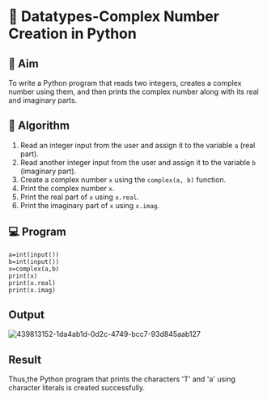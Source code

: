# 🧮 Datatypes-Complex Number Creation in Python

## 🎯 Aim
To write a Python program that reads two integers, creates a complex number using them, and then prints the complex number along with its real and imaginary parts.

## 🧠 Algorithm
1. Read an integer input from the user and assign it to the variable `a` (real part).
2. Read another integer input from the user and assign it to the variable `b` (imaginary part).
3. Create a complex number `x` using the `complex(a, b)` function.
4. Print the complex number `x`.
5. Print the real part of `x` using `x.real`.
6. Print the imaginary part of `x` using `x.imag`.

## 💻 Program

~~~
a=int(input())
b=int(input())
x=complex(a,b)
print(x)
print(x.real)
print(x.imag)
~~~
## Output
![439813152-1da4ab1d-0d2c-4749-bcc7-93d845aab127](https://github.com/user-attachments/assets/8fbbf993-160d-477f-aaba-7f5e47c54566)

## Result
Thus,the Python program that prints the characters 'T' and 'a' using character literals is created successfully.


